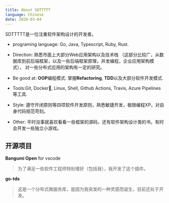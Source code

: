 ```yaml
---
title: About SDTTTTT
language: Chinese
date: 2020-03-04
---
```


SDTTTTT是一位注重软件架构设计的开发者。

- programing language: Go, Java, Typescript, Ruby, Rust. 

- Direction: 熟悉市面上大部分Web应用架构以及技术栈
（这部分比较广，从数据库到前后端框架，以及一些后端框架原理，并发编程，企业应用架构模式），
对一些分布式应用的架构有一定的研究。

- Be good at: **OOP**编程模式. 掌握**Refactoring**, **TDD**以及大部分软件开发模式. 

- Tools:Git, Docker🐬, Linux, Shell, Github Actions, Travis, Azure Pipelines等工具.

- Style: 遵守开闭原则等四项软件开发原则，熟悉敏捷开发，极限编程XP，对自身代码规范苛刻。

- Other: 平时没事就喜欢看看一些框架的源码，还有软件架构设计类的书。有时会开发一些独立小游戏。


## 开源项目

**Bangumi Open** for vscode

> 为了满足一些软件工程师特别嗜好（包括我），我开发了这个插件。

**go-tds**

> 这是一个分布式微服务库，是因为我突发的一种灵感而诞生，目前还处于开发。
